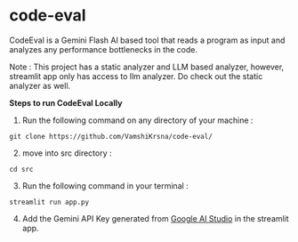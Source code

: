 # code-eval
CodeEval is a Gemini Flash AI based tool that reads a program as input and analyzes any performance bottlenecks in the code.

Note : This project has a static analyzer and LLM based analyzer, however, streamlit app only has access to llm analyzer. Do check out the static analyzer as well.

**Steps to run CodeEval Locally**

1. Run the following command on any directory of your machine :

```
git clone https://github.com/VamshiKrsna/code-eval/
```

2. move into src directory :

```
cd src
```

3. Run the following command in your terminal :

```
streamlit run app.py
```

4. Add the Gemini API Key generated from
<a href="https://www.googleadservices.com/pagead/aclk?sa=L&ai=DChcSEwj-vaLUq5iKAxW7K3sHHSssAdcYABAAGgJ0bQ&ae=2&aspm=1&co=1&ase=2&gclid=Cj0KCQiApNW6BhD5ARIsACmEbkVsTeOb16DmHoqEY6gOq7dyJsHwLz4nRlhlaoQRnUQvlWNIuOzsgw8aAoF7EALw_wcB&ohost=www.google.com&cid=CAESVOD23BQ2DCaHKGgMr2U6h_Bb-uINzmgvPy5HU705RW9710PDwsRSYi4hrT1jsGoWytovdmIUCPGUHnnaeIrY3DArgNCzhVHoc4tgOmFuYHUtnyooXg&sig=AOD64_3XJv3HsPI1a-aLc_kHJdQlXgnwCQ&q&nis=4&adurl&ved=2ahUKEwiyxpzUq5iKAxVaja8BHYuwAYgQ0Qx6BAgNEAE" target="_blank">Google AI Studio</a>
in the streamlit app.

